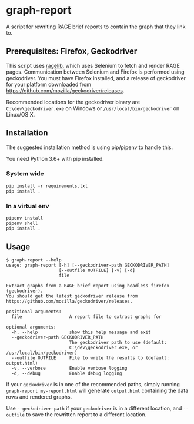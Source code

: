 # graph-report

A script for rewriting RAGE brief reports to contain the graph that they link to. 

## Prerequisites: Firefox, Geckodriver
This script uses [ragelib](https://code.citrite.net/users/callumiandam/repos/ragelib), which uses Selenium to fetch and render RAGE pages. Communication between Selenium and Firefox is performed using geckodriver. You must have Firefox installed, and a release of geckodriver for your platform downloaded from https://github.com/mozilla/geckodriver/releases.

Recommended locations for the geckodriver binary are `C:\dev\geckodriver.exe` on Windows or `/usr/local/bin/geckodriver` on Linux/OS X.

## Installation
The suggested installation method is using pip/pipenv to handle this.

You need Python 3.6+ with pip installed.

### System wide
```
pip install -r requirements.txt
pip install .
```

### In a virtual env
```
pipenv install
pipenv shell
pip install .
```

## Usage
```
$ graph-report --help
usage: graph-report [-h] [--geckodriver-path GECKODRIVER_PATH]
                    [--outfile OUTFILE] [-v] [-d]
                    file

Extract graphs from a RAGE brief report using headless firefox (geckodriver).
You should get the latest geckodriver release from
https://github.com/mozilla/geckodriver/releases.

positional arguments:
  file                  A report file to extract graphs for

optional arguments:
  -h, --help            show this help message and exit
  --geckodriver-path GECKODRIVER_PATH
                        The geckodriver path to use (default:
                        C:\dev\geckodriver.exe, or /usr/local/bin/geckodriver)
  --outfile OUTFILE     File to write the results to (default: output.html)
  -v, --verbose         Enable verbose logging
  -d, --debug           Enable debug logging
```

If your `geckodriver` is in one of the recommended paths, simply running `graph-report my-report.html` will generate `output.html` containing the data rows and rendered graphs.

Use `--geckodriver-path` if your `geckodriver` is in a different location, and `--outfile` to save the rewritten report to a different location.
